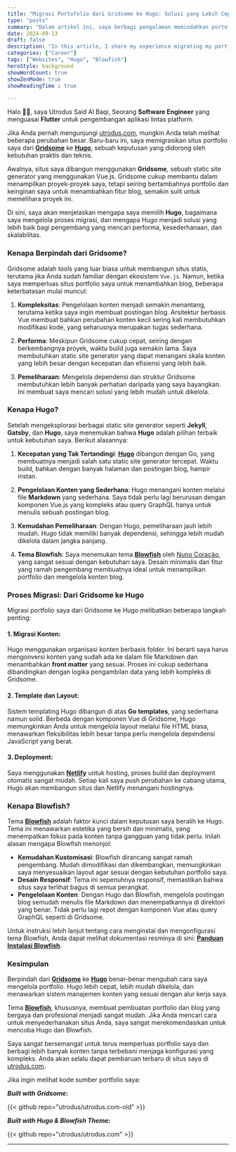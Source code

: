 ```yaml
---
title: "Migrasi Portofolio dari Gridsome ke Hugo: Solusi yang Lebih Cepat dan Sederhana"
type: "posts"
summary: "Dalam artikel ini, saya berbagi pengalaman memindahkan portofolio dari Gridsome ke Hugo. Saya akan membahas kenapa Hugo lebih cepat, lebih mudah digunakan, dan bagaimana proses migrasinya berjalan lebih lancar."
date: 2024-09-13
draft: false
description: "In this article, I share my experience migrating my portfolio from Gridsome to Hugo. I'll explain why Hugo is faster, easier to use, and how the migration process went more smoothly."
categories: ["Career"]
tags: ["Websites", "Hugo", "Blowfish"]
heroStyle: background
showWordCount: true
showZenMode: true
showReadingTime : true

---
```


Halo 👋🏻, saya Utrodus Said Al Baqi, Seorang **Software Engineer** yang menguasai **Flutter** untuk pengembangan aplikasi lintas platform. 

Jika Anda pernah mengunjungi [utrodus.com](https://utrodus.com), mungkin Anda telah melihat beberapa perubahan besar. Baru-baru ini, saya memigrasikan situs portfolio saya dari **[Gridsome](https://gridsome.org/)** ke **[Hugo](https://gohugo.io/)**, sebuah keputusan yang didorong oleh kebutuhan praktis dan teknis.

Awalnya, situs saya dibangun menggunakan **Gridsome**, sebuah static site generator yang menggunakan Vue.js. Gridsome cukup membantu dalam menampilkan proyek-proyek saya, tetapi seiring bertambahnya portfolio dan keinginan saya untuk menambahkan fitur blog, semakin sulit untuk memelihara proyek ini. 

Di sini, saya akan menjelaskan mengapa saya memilih **Hugo**, bagaimana saya mengelola proses migrasi, dan mengapa Hugo menjadi solusi yang lebih baik bagi pengembang yang mencari performa, kesederhanaan, dan skalabilitas.

### Kenapa Berpindah dari Gridsome?

Gridsome adalah tools yang luar biasa untuk membangun situs statis, terutama jika Anda sudah familiar dengan ekosistem `Vue.js`. Namun, ketika saya memperluas situs portfolio saya untuk menambahkan blog, beberapa keterbatasan mulai muncul:

1. **Kompleksitas**: Pengelolaan konten menjadi semakin menantang, terutama ketika saya ingin membuat postingan blog. Arsitektur berbasis Vue membuat bahkan perubahan konten kecil sering kali membutuhkan modifikasi kode, yang seharusnya merupakan tugas sederhana.

2. **Performa**: Meskipun Gridsome cukup cepat, seiring dengan berkembangnya proyek, waktu build juga semakin lama. Saya membutuhkan static site generator yang dapat menangani skala konten yang lebih besar dengan kecepatan dan efisiensi yang lebih baik.

3. **Pemeliharaan**: Mengelola dependensi dan struktur Gridsome membutuhkan lebih banyak perhatian daripada yang saya bayangkan. Ini membuat saya mencari solusi yang lebih mudah untuk dikelola.

### Kenapa Hugo?

Setelah mengeksplorasi berbagai static site generator seperti **Jekyll**, **Gatsby**, dan **Hugo**, saya menemukan bahwa **Hugo** adalah pilihan terbaik untuk kebutuhan saya. Berikut alasannya:

1. **Kecepatan yang Tak Tertandingi**: **[Hugo](https://gohugo.io/)** dibangun dengan Go, yang membuatnya menjadi salah satu static site generator tercepat. Waktu build, bahkan dengan banyak halaman dan postingan blog, hampir instan.

2. **Pengelolaan Konten yang Sederhana**: Hugo menangani konten melalui file **Markdown** yang sederhana. Saya tidak perlu lagi berurusan dengan komponen Vue.js yang kompleks atau query GraphQL hanya untuk menulis sebuah postingan blog.

3. **Kemudahan Pemeliharaan**: Dengan Hugo, pemeliharaan jauh lebih mudah. Hugo tidak memiliki banyak dependensi, sehingga lebih mudah dikelola dalam jangka panjang.

4. **Tema Blowfish**: Saya menemukan tema **[Blowfish](https://blowfish.page/)** oleh [Nuno Coração](https://n9o.xyz/), yang sangat sesuai dengan kebutuhan saya. Desain minimalis dan fitur yang ramah pengembang membuatnya ideal untuk menampilkan portfolio dan mengelola konten blog.

### Proses Migrasi: Dari Gridsome ke Hugo

Migrasi portfolio saya dari Gridsome ke Hugo melibatkan beberapa langkah penting:

#### 1. **Migrasi Konten**:
   Hugo menggunakan organisasi konten berbasis folder. Ini berarti saya harus mengonversi konten yang sudah ada ke dalam file Markdown dan menambahkan **front matter** yang sesuai. Proses ini cukup sederhana dibandingkan dengan logika pengambilan data yang lebih kompleks di Gridsome.

#### 2. **Template dan Layout**:
   Sistem templating Hugo dibangun di atas **Go templates**, yang sederhana namun solid. Berbeda dengan komponen Vue di Gridsome, Hugo memungkinkan Anda untuk mengelola layout melalui file HTML biasa, menawarkan fleksibilitas lebih besar tanpa perlu mengelola dependensi JavaScript yang berat.

#### 3. **Deployment**:
   Saya menggunakan [**Netlify**](https://www.netlify.com/) untuk hosting, proses build dan deployment otomatis sangat mudah. Setiap kali saya push perubahan ke cabang utama, Hugo akan membangun situs dan Netlify menangani hostingnya.



### Kenapa Blowfish?

Tema **[Blowfish](https://blowfish.page/)** adalah faktor kunci dalam keputusan saya beralih ke Hugo. Tema ini menawarkan estetika yang bersih dan minimalis, yang menempatkan fokus pada konten tanpa gangguan yang tidak perlu. Inilah alasan mengapa Blowfish menonjol:

- **Kemudahan Kustomisasi**: Blowfish dirancang sangat ramah pengembang. Mudah dimodifikasi dan dikembangkan, memungkinkan saya menyesuaikan layout agar sesuai dengan kebutuhan portfolio saya.
- **Desain Responsif**: Tema ini sepenuhnya responsif, memastikan bahwa situs saya terlihat bagus di semua perangkat.
- **Pengelolaan Konten**: Dengan Hugo dan Blowfish, mengelola postingan blog semudah menulis file Markdown dan menempatkannya di direktori yang benar. Tidak perlu lagi repot dengan komponen Vue atau query GraphQL seperti di Gridsome.

Untuk instruksi lebih lanjut tentang cara menginstal dan mengonfigurasi tema Blowfish, Anda dapat melihat dokumentasi resminya di sini:  **[Panduan Instalasi Blowfish](https://blowfish.page/docs/installation/)**.

### Kesimpulan

Berpindah dari **[Gridsome](https://gridsome.org/)** ke **[Hugo](https://gohugo.io/)** benar-benar mengubah cara saya mengelola portfolio. Hugo lebih cepat, lebih mudah dikelola, dan menawarkan sistem manajemen konten yang sesuai dengan alur kerja saya.

Tema **[Blowfish](https://blowfish.page/)**, khususnya, membuat pembuatan portfolio dan blog yang bergaya dan profesional menjadi sangat mudah. Jika Anda mencari cara untuk menyederhanakan situs Anda, saya sangat merekomendasikan untuk mencoba Hugo dan Blowfish.

Saya sangat bersemangat untuk terus memperluas portfolio saya dan berbagi lebih banyak konten tanpa terbebani menjaga konfigurasi yang kompleks. Anda akan selalu dapat pembaruan terbaru di situs saya di [utrodus.com](https://utrodus.com).

Jika ingin melihat kode sumber portfolio saya:

***Built with Gridsome:***

{{< github repo="utrodus/utrodus.com-old" >}}

***Built with Hugo & Blowfish Theme:***

{{< github repo="utrodus/utrodus.com" >}}

---

